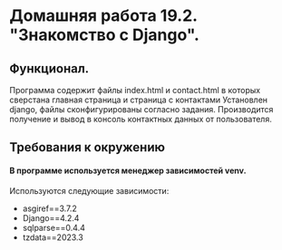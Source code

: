 # Домашняя работа 19.2. "Знакомство с Django".

## Функционал.
Программа содержит файлы index.html и contact.html в которых сверстана главная
страница и страница с контактами
Установлен django, файлы сконфигурированы согласно задания.
Производится получение и вывод в консоль контактных данных от пользователя.

## Требования к окружению

#### В программе используется менеджер зависимостей venv.
Используются следующие зависимости:
- asgiref==3.7.2
- Django==4.2.4
- sqlparse==0.4.4
- tzdata==2023.3
